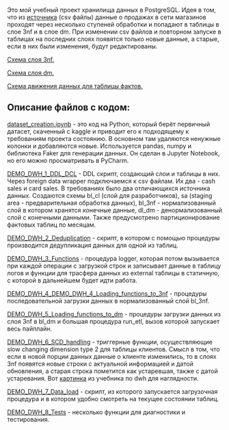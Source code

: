 Это мой учебный проект хранилища данных в PostgreSQL. Идея в том, что из [источника](https://drive.google.com/drive/folders/12gPWRWku1FBQrulvPyrthSajBrL2CE6E?usp=sharing) (csv файлы) данные о продажах в сети магазинов проходят через несколько ступеней обработки и попадают в таблицы в слое 3nf и в слое dm. При изменении csv файлов и повторном запуске в таблицах на последних слоях появятся только новые данные, а старые, если в них были изменения, будут редактированы.

[Схема слоя 3nf.](https://github.com/spike0spiegel/dwh_demo_meniailov/blob/main/3nf_scheme.png)

[Схема слоя dm.](https://github.com/spike0spiegel/dwh_demo_meniailov/blob/main/dm_scheme.png)

[Схема движения данных для таблицы фактов.](https://github.com/spike0spiegel/dwh_demo_meniailov/blob/main/data_flow.png)

## Описание файлов с кодом:

[dataset_creation.ipynb](https://github.com/spike0spiegel/dwh_demo_meniailov/blob/main/dataset_creation.ipynb)  - это код на Python, который берёт первичный датасет, скаченный с kaggle и приводит его к подходящему к требованиям проекта состоянию. В основном там удаляются ненужные колонки и добавляются новые. Используется pandas, numpy и библиотека Faker для генерации данных. Он сделан в Jupyter Notebook, но его можно просматривать в PyCharm. 

[DEMO_DWH_1_DDL_DCL](https://github.com/spike0spiegel/dwh_demo_meniailov/blob/main/DEMO_DWH_1_DDL_DCL.sql) - DDL скрипт, создающий слои и таблицы в них. Через foreign data wrapper подключаемся к csv файлам. Их два - cash sales и card sales. В требованиях было два отличающихся источника данных. Создаются схемы bl_cl (слой для разработчиков), sa (staging area - предварительная обработка данных), bl_3nf - нормализованный слой в котором хранятся конечные данные, dl_dm - денормализованный слой с конечными данными. Также предусмотрено партиционирование фактовых таблиц по месяцам.

[DEMO_DWH_2_Deduplication](https://github.com/spike0spiegel/dwh_demo_meniailov/blob/main/DEMO_DWH_2_Deduplication.sql) - скрипт, в котором с помощью процедуры производится дедупликация данных для одной из таблиц.

[DEMO_DWH_3_Functions](https://github.com/spike0spiegel/dwh_demo_meniailov/blob/main/DEMO_DWH_3_Functions.sql) - процедура logger, которая потом вызывается при каждой операции с загрузкой строк и записывает данные в таблицу логов и функции для трасфера данных из external таблицы в статичную, с которой в дальнейшем будет идти работа.

[DEMO_DWH_4_DEMO_DWH_4_Loading_functions_to_3nf](https://github.com/spike0spiegel/dwh_demo_meniailov/blob/main/DEMO_DWH_4_Loading_functions_to_3nf.sql) - процедуры последовательной загрузки данных в нормализованный слой bl_3nf.

[DEMO_DWH_5_Loading_functions_to_dm](https://github.com/spike0spiegel/dwh_demo_meniailov/blob/main/DEMO_DWH_5_Loading_functions_to_dm.sql) - процедуры загрузки данных из слоя 3nf в bl_dm и большая процедура run_etl, вызов которой запускает весь пайплайн.

[DEMO_DWH_6_SCD_handling](https://github.com/spike0spiegel/dwh_demo_meniailov/blob/main/DEMO_DWH_6_SCD_handling.sql) - триггерные функции, осуществляющие slow changing dimension type 2 для таблицы клиентов. Смысл в том, что если в новой порции данных данные о клиенте изменились, то в слоях 3nf появятся новые строки с актуальной информацией и датой обновления, а старая строка пометится как устаревшая, также с датой устаревания. Вот [картинка](https://github.com/spike0spiegel/dwh_demo_meniailov/blob/main/scd2_example.png) из учебника по dwh для наглядности.

[DEMO_DWH_7_Data_load](https://github.com/spike0spiegel/dwh_demo_meniailov/blob/main/DEMO_DWH_7_Data_load.sql) - скрипт, из которого запускается загрузочная процедура и в котором удобно смотреть на текущее состоянии таблиц.

[DEMO_DWH_8_Tests](https://github.com/spike0spiegel/dwh_demo_meniailov/blob/main/DEMO_DWH_8_Tests.sql) - несколько функции для диагностики и тестирования. 





